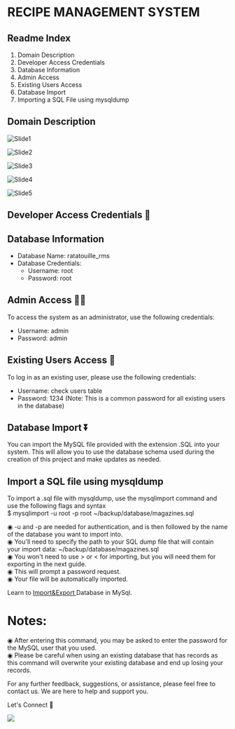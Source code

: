 # RECIPE     MANAGEMENT     SYSTEM

## Readme Index 
1. Domain Description
2. Developer Access Credentials
3. Database Information
4. Admin Access
5. Existing Users Access
6. Database Import
7. Importing a SQL File using mysqldump


## Domain Description <br>


![Slide1](https://github.com/ShaswatSRaghuvansi/Ratatouille-Recipe-Management-System/assets/115460278/04bcefbb-190d-4074-9a0b-ee6cae3fba5b)

![Slide2](https://github.com/ShaswatSRaghuvansi/Ratatouille-Recipe-Management-System/assets/115460278/aadf42ce-1899-4d6b-9361-7ddfbd7a82cf)

![Slide3](https://github.com/ShaswatSRaghuvansi/Ratatouille-Recipe-Management-System/assets/115460278/2660f1e5-76d4-4056-a424-7e2eca0dfc52)

![Slide4](https://github.com/ShaswatSRaghuvansi/Ratatouille-Recipe-Management-System/assets/115460278/1f9a193e-2956-4425-a57e-8068725b0ce7)

![Slide5](https://github.com/ShaswatSRaghuvansi/Ratatouille-Recipe-Management-System/assets/115460278/4d6dd422-376d-44dd-9128-243bf983492c)

## Developer Access Credentials 🪪

## Database Information
- Database Name: ratatouille_rms
- Database Credentials:
  - Username: root
  - Password: root

## Admin Access 🧑‍💻
To access the system as an administrator, use the following credentials:
- Username: admin
- Password: admin

## Existing Users Access 👤
To log in as an existing user, please use the following credentials:
- Username: check users table
- Password: 1234 (Note: This is a common password for all existing users in the database)

## Database Import ⏬
You can import the MySQL file provided with the extension .SQL into your system. This will allow you to use the database schema used during the creation of this project and make updates as needed.

## Import a SQL file using mysqldump
To import a .sql file with mysqldump, use the mysqlimport command and use the following flags and syntax <br>
$ mysqlimport -u root -p root ~/backup/database/magazines.sql<br>

◉ -u and -p are needed for authentication, and is then followed by the name of the database you want to import into. <br>
◉ You'll need to specify the path to your SQL dump file that will contain your import data: ~/backup/database/magazines.sql<br>
◉ You won't need to use > or < for importing, but you will need them for exporting in the next guide.<br>
◉ This will prompt a password request.<br>
◉ Your file will be automatically imported.<br>

Learn to <a href="https://www.youtube.com/watch?v=sJ64ZiB6PUU&t=324s"> Import&Export </a>Database in MySql.

# Notes:

◉ After entering this command, you may be asked to enter the password for the MySQL user that you used.<br>
◉ Please be careful when using an existing database that has records as this command will overwrite your existing database and end up losing your records.<br>

For any further feedback, suggestions, or assistance, please feel free to contact us. We are here to help and support you.<br>

Let's Connect 🫰



<p><a href="https://github.com/ShaswatSRaghuvansi/Ratatouille-Recipe-Management-System"><img src="https://github.com/ShaswatSRaghuvansi/Ratatouille-Recipe-Management-System/assets/115460278/22df6b0f-ed38-4d9b-8672-5bee59bd000d"></a>
</p>
